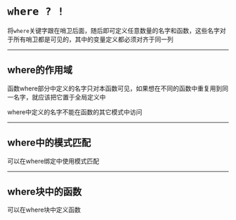 # `where ? !`

将`where`关键字跟在哨卫后面，随后即可定义任意数量的名字和函数，这些名字对于所有哨卫都是可见的，其中的变量定义都必须对齐于同一列

---

## where的作用域

函数where部分中定义的名字只对本函数可见，如果想在不同的函数中重复用到同一名字，就应该把它置于全局定义中

where中定义的名字不能在函数的其它模式中访问

---

## where中的模式匹配

可以在where绑定中使用模式匹配

---

## where块中的函数

可以在where块中定义函数
